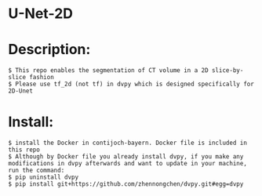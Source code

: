 # U-Net-2D

# Description:
    $ This repo enables the segmentation of CT volume in a 2D slice-by-slice fashion
    $ Please use tf_2d (not tf) in dvpy which is designed specifically for 2D-Unet

# Install:
    $ install the Docker in contijoch-bayern. Docker file is included in this repo
    $ Although by Docker file you already install dvpy, if you make any modifications in dvpy afterwards and want to update in your machine, run the command:
    $ pip uninstall dvpy
    $ pip install git+https://github.com/zhennongchen/dvpy.git#egg=dvpy

